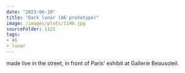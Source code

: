 ```yaml
---
date: "2023-06-10"
title: "Dark lunar (A6 prototype)"
image: /images/plots/1146.jpg
sourceFolder: 1121
tags:
- A6
- lunar
---
```


made live in the street, in front of Paris' exhibit at Gallerie Beausoleil.